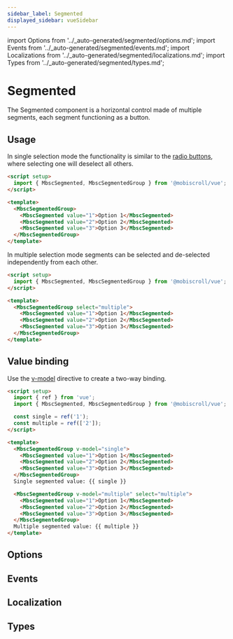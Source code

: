 ```yaml
---
sidebar_label: Segmented
displayed_sidebar: vueSidebar
---
```


import Options from '../\_auto-generated/segmented/options.md';
import Events from '../\_auto-generated/segmented/events.md';
import Localizations from '../\_auto-generated/segmented/localizations.md';
import Types from '../\_auto-generated/segmented/types.md';

# Segmented

The Segmented component is a horizontal control made of multiple segments, each segment functioning as a button.

## Usage

In single selection mode the functionality is similar to the [radio buttons](./radio), where selecting one will deselect all others.

```html
<script setup>
  import { MbscSegmented, MbscSegmentedGroup } from '@mobiscroll/vue';
</script>

<template>
  <MbscSegmentedGroup>
    <MbscSegmented value="1">Option 1</MbscSegmented>
    <MbscSegmented value="2">Option 2</MbscSegmented>
    <MbscSegmented value="3">Option 3</MbscSegmented>
  </MbscSegmentedGroup>
</template>
```

In multiple selection mode segments can be selected and de-selected independently from each other.

```html
<script setup>
  import { MbscSegmented, MbscSegmentedGroup } from '@mobiscroll/vue';
</script>

<template>
  <MbscSegmentedGroup select="multiple">
    <MbscSegmented value="1">Option 1</MbscSegmented>
    <MbscSegmented value="2">Option 2</MbscSegmented>
    <MbscSegmented value="3">Option 3</MbscSegmented>
  </MbscSegmentedGroup>
</template>
```

## Value binding

Use the [v-model](https://vuejs.org/api/built-in-directives.html#v-model) directive to create a two-way binding.

```html
<script setup>
  import { ref } from 'vue';
  import { MbscSegmented, MbscSegmentedGroup } from '@mobiscroll/vue';

  const single = ref('1');
  const multiple = ref(['2']);
</script>

<template>
  <MbscSegmentedGroup v-model="single">
    <MbscSegmented value="1">Option 1</MbscSegmented>
    <MbscSegmented value="2">Option 2</MbscSegmented>
    <MbscSegmented value="3">Option 3</MbscSegmented>
  </MbscSegmentedGroup>
  Single segmented value: {{ single }}

  <MbscSegmentedGroup v-model="multiple" select="multiple">
    <MbscSegmented value="1">Option 1</MbscSegmented>
    <MbscSegmented value="2">Option 2</MbscSegmented>
    <MbscSegmented value="3">Option 3</MbscSegmented>
  </MbscSegmentedGroup>
  Multiple segmented value: {{ multiple }}
</template>
```

<div className="option-list">

## Options

<Options />

## Events

<Events />

## Localization

<Localizations />

## Types

<Types />

</div>
